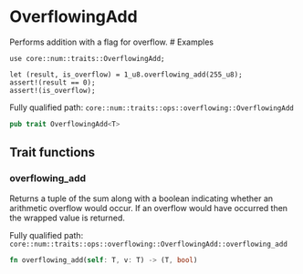 # OverflowingAdd

Performs addition with a flag for overflow.  # Examples
```cairo
use core::num::traits::OverflowingAdd;

let (result, is_overflow) = 1_u8.overflowing_add(255_u8);
assert!(result == 0);
assert!(is_overflow);
```

Fully qualified path: `core::num::traits::ops::overflowing::OverflowingAdd`

```rust
pub trait OverflowingAdd<T>
```

## Trait functions

### overflowing_add

Returns a tuple of the sum along with a boolean indicating whether an arithmetic overflow would occur. If an overflow would have occurred then the wrapped value is returned.

Fully qualified path: `core::num::traits::ops::overflowing::OverflowingAdd::overflowing_add`

```rust
fn overflowing_add(self: T, v: T) -> (T, bool)
```


